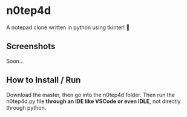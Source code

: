 # n0tep4d

A notepad clone written in python using tkinter! 🐍

## Screenshots

Soon...

## How to Install / Run

Download the master, then go into the n0tep4d folder. 
Then run the n0tep4d.py file **through an IDE like VSCode or even IDLE**, not directly through python.
